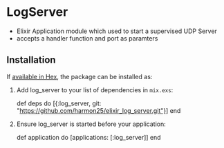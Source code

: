# LogServer
- Elixir Application module which used to start a supervised UDP Server
- accepts a handler function and port as paramters 
 
## Installation

If [available in Hex](https://hex.pm/docs/publish), the package can be installed as:

  1. Add log_server to your list of dependencies in `mix.exs`:

        def deps do
          [{:log_server, git: "https://github.com/harmon25/elixir_log_server.git"}]
        end

  2. Ensure log_server is started before your application:

        def application do
          [applications: [:log_server]]
        end


